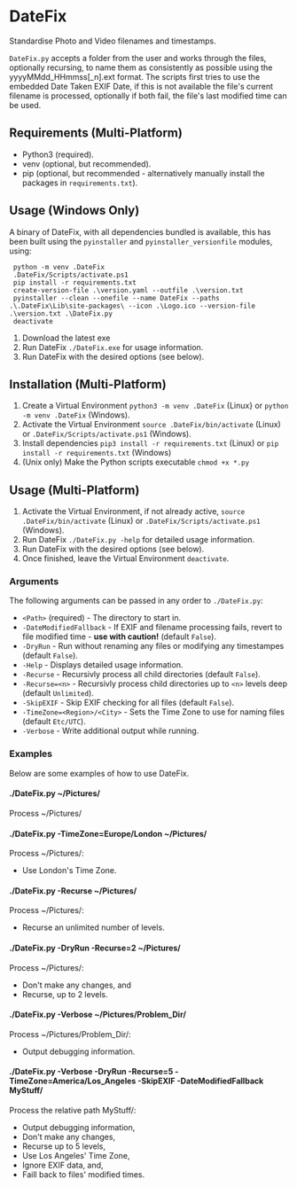 # DateFix

Standardise Photo and Video filenames and timestamps.

`DateFix.py` accepts a folder from the user and works through the files, optionally recursing, to name them as
consistently as possible using the yyyyMMdd_HHmmss\[_n\].ext format. The scripts first tries to use the embedded Date
Taken EXIF Date, if this is not available the file's current filename is processed, optionally if both fail, the file's
last modified time can be used.

## Requirements (Multi-Platform)

* Python3 (required).
* venv (optional, but recommended).
* pip (optional, but recommended - alternatively manually install the packages in `requirements.txt`).

## Usage (Windows Only)

A binary of DateFix, with all dependencies bundled is available, this has been built using the `pyinstaller` and
`pyinstaller_versionfile` modules, using:

     python -m venv .DateFix
     .DateFix/Scripts/activate.ps1
     pip install -r requirements.txt
     create-version-file .\version.yaml --outfile .\version.txt
     pyinstaller --clean --onefile --name DateFix --paths .\.DateFix\Lib\site-packages\ --icon .\Logo.ico --version-file .\version.txt .\DateFix.py
     deactivate

1. Download the latest exe
2. Run DateFix `./DateFix.exe` for usage information.
3. Run DateFix with the desired options (see below).

## Installation (Multi-Platform)

1. Create a Virtual Environment `python3 -m venv .DateFix` (Linux} or `python -m venv .DateFix` (Windows).
2. Activate the Virtual Environment `source .DateFix/bin/activate` (Linux) or `.DateFix/Scripts/activate.ps1` (Windows).
3. Install dependencies `pip3 install -r requirements.txt` (Linux) or `pip install -r requirements.txt` (Windows)
4. (Unix only) Make the Python scripts executable `chmod +x *.py`

## Usage (Multi-Platform)

1. Activate the Virtual Environment, if not already active, `source .DateFix/bin/activate` (Linux) or
     `.DateFix/Scripts/activate.ps1` (Windows).
2. Run DateFix `./DateFix.py -help` for detailed usage information.
3. Run DateFix with the desired options (see below).
4. Once finished, leave the Virtual Environment `deactivate`.

### Arguments

The following arguments can be passed in any order to `./DateFix.py`:

* `<Path>` (required) - The directory to start in.
* `-DateModifiedFallback` - If EXIF and filename processing fails, revert to file modified time -
 **use with caution!** (default `False`).
* `-DryRun` - Run without renaming any files or modifying any timestampes (default `False`).
* `-Help` - Displays detailed usage information.
* `-Recurse` - Recursivly process all child directories (default `False`).
* `-Recurse=<n>` - Recursivly process child directories up to `<n>` levels deep (default `Unlimited`).
* `-SkipEXIF` - Skip EXIF checking for all files (default `False`).
* `-TimeZone=<Region>/<City>` - Sets the Time Zone to use for naming files (default `Etc/UTC`).
* `-Verbose` - Write additional output while running.

### Examples

Below are some examples of how to use DateFix.

#### ./DateFix.py ~/Pictures/

Process ~/Pictures/

#### ./DateFix.py -TimeZone=Europe/London ~/Pictures/

Process ~/Pictures/:

* Use London's Time Zone.

#### ./DateFix.py -Recurse ~/Pictures/

Process ~/Pictures/:

* Recurse an unlimited number of levels.

#### ./DateFix.py -DryRun -Recurse=2 ~/Pictures/

Process ~/Pictures/:

* Don't make any changes, and
* Recurse, up to 2 levels.

#### ./DateFix.py -Verbose ~/Pictures/Problem_Dir/

Process ~/Pictures/Problem_Dir/:

* Output debugging information.

#### ./DateFix.py -Verbose -DryRun -Recurse=5 -TimeZone=America/Los_Angeles -SkipEXIF -DateModifiedFallback MyStuff/

Process the relative path MyStuff/:

* Output debugging information,
* Don't make any changes,
* Recurse up to 5 levels,
* Use Los Angeles' Time Zone,
* Ignore EXIF data, and,
* Faill back to files' modified times.
